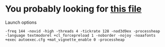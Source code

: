 # You probably looking for [this file](r_uben.cfg)

Launch options

```-freq 144 -novid -high -threads 4 -tickrate 128 -nod3d9ex -processheap -language textmodorel +cl_forcepreload 1 -noborder -nojoy -noaafonts +exec autoexec.cfg +mat_vignette_enable 0 -processheap```
